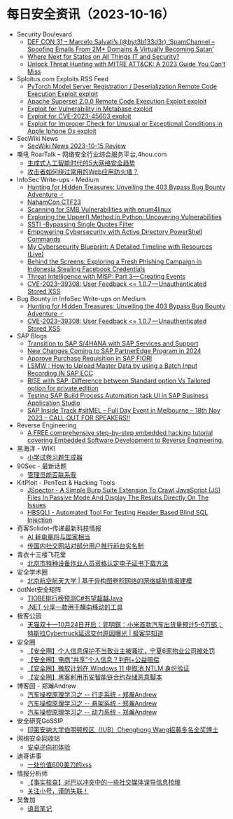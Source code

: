# 每日安全资讯（2023-10-16）

- Security Boulevard
  - [DEF CON 31 –  Marcelo Salvati’s (@byt3b133d3r) ‘SpamChannel – Spoofing Emails From 2M+ Domains & Virtually Becoming Satan’](https://securityboulevard.com/2023/10/def-con-31-marcelo-salvatis-byt3b133d3r-spamchannel-spoofing-emails-from-2m-domains-virtually-becoming-satan/)
  - [Where Next for States on All Things IT and Security?](https://securityboulevard.com/2023/10/where-next-for-states-on-all-things-it-and-security/)
  - [Unlock Threat Hunting with MITRE ATT&CK: A 2023 Guide You Can’t Miss](https://securityboulevard.com/2023/10/unlock-threat-hunting-with-mitre-attck-a-2023-guide-you-cant-miss/)
- Sploitus.com Exploits RSS Feed
  - [PyTorch Model Server Registration / Deserialization Remote Code Execution Exploit exploit](https://sploitus.com/exploit?id=1337DAY-ID-39115&utm_source=rss&utm_medium=rss)
  - [Apache Superset 2.0.0 Remote Code Execution Exploit exploit](https://sploitus.com/exploit?id=1337DAY-ID-39114&utm_source=rss&utm_medium=rss)
  - [Exploit for Vulnerability in Metabase exploit](https://sploitus.com/exploit?id=D71F3A02-C6FE-50AC-812F-5CEE39D846D4&utm_source=rss&utm_medium=rss)
  - [Exploit for CVE-2023-45603 exploit](https://sploitus.com/exploit?id=63A160C2-EA54-5739-8B28-FC458BBA0A37&utm_source=rss&utm_medium=rss)
  - [Exploit for Improper Check for Unusual or Exceptional Conditions in Apple Iphone Os exploit](https://sploitus.com/exploit?id=5ED07DA8-F43C-5785-AEDA-21E8B8966A90&utm_source=rss&utm_medium=rss)
- SecWiki News
  - [SecWiki News 2023-10-15 Review](http://www.sec-wiki.com/?2023-10-15)
- 嘶吼 RoarTalk – 网络安全行业综合服务平台,4hou.com
  - [生成式人工智能时代的5大网络安全趋势](https://www.4hou.com/posts/L1z4)
  - [攻击者如何绕过常用的Web应用防火墙？](https://www.4hou.com/posts/QKRl)
- InfoSec Write-ups - Medium
  - [Hunting for Hidden Treasures: Unveiling the 403 Bypass Bug Bounty Adventure ️‍♂️](https://infosecwriteups.com/hunting-for-hidden-treasures-unveiling-the-403-bypass-bug-bounty-adventure-%EF%B8%8F-%EF%B8%8F-c6d17a0282ac?source=rss----7b722bfd1b8d---4)
  - [NahamCon CTF23](https://infosecwriteups.com/nahamcon-ctf23-71d85011643a?source=rss----7b722bfd1b8d---4)
  - [Scanning for SMB Vulnerabilities with enum4linux](https://infosecwriteups.com/scanning-for-smb-vulnerabilities-with-enum4linux-896f76d0c078?source=rss----7b722bfd1b8d---4)
  - [Exploring the Upper() Method in Python: Uncovering Vulnerabilities](https://infosecwriteups.com/exploring-the-upper-method-in-python-uncovering-vulnerabilities-6044f5946e2d?source=rss----7b722bfd1b8d---4)
  - [SSTI -Bypassing Single Quotes Filter](https://infosecwriteups.com/ssti-bypassing-single-quotes-filter-dc0ee4e4f011?source=rss----7b722bfd1b8d---4)
  - [Empowering Cybersecurity with Active Directory PowerShell Commands](https://infosecwriteups.com/empowering-cybersecurity-with-active-directory-powershell-commands-d61e881933e1?source=rss----7b722bfd1b8d---4)
  - [My Cybersecurity Blueprint: A Detailed Timeline with Resources (Live)](https://infosecwriteups.com/cybersecurity-blueprint-guide-559c0824cae3?source=rss----7b722bfd1b8d---4)
  - [Behind the Screens: Exploring a Fresh Phishing Campaign in Indonesia Stealing Facebook Credentials](https://infosecwriteups.com/behind-the-screens-exploring-a-fresh-phishing-campaign-in-indonesia-stealing-facebook-credentials-9240016c5989?source=rss----7b722bfd1b8d---4)
  - [Threat Intelligence with MISP: Part 3 — Creating Events](https://infosecwriteups.com/threat-intelligence-with-misp-part-3-creating-events-fccc25ac2017?source=rss----7b722bfd1b8d---4)
  - [CVE-2023–39308: User Feedback <= 1.0.7 — Unauthenticated Stored XSS](https://infosecwriteups.com/cve-2023-39308-wordpress-plugin-user-feedback-1-0-7-unauthenticated-stored-xss-db992a01686a?source=rss----7b722bfd1b8d---4)
- Bug Bounty in InfoSec Write-ups on Medium
  - [Hunting for Hidden Treasures: Unveiling the 403 Bypass Bug Bounty Adventure ️‍♂️](https://infosecwriteups.com/hunting-for-hidden-treasures-unveiling-the-403-bypass-bug-bounty-adventure-%EF%B8%8F-%EF%B8%8F-c6d17a0282ac?source=rss----7b722bfd1b8d--bug_bounty)
  - [CVE-2023–39308: User Feedback <= 1.0.7 — Unauthenticated Stored XSS](https://infosecwriteups.com/cve-2023-39308-wordpress-plugin-user-feedback-1-0-7-unauthenticated-stored-xss-db992a01686a?source=rss----7b722bfd1b8d--bug_bounty)
- SAP Blogs
  - [Transition to SAP S/4HANA with SAP Services and Support](https://blogs.sap.com/2023/10/15/transition-to-sap-s-4hana-with-sap-services-and-support/)
  - [New Changes Coming to SAP PartnerEdge Program in 2024](https://blogs.sap.com/2023/10/15/new-changes-coming-to-sap-partneredge-program-in-2024/)
  - [Approve Purchase Requisition in SAP FIORI](https://blogs.sap.com/2023/10/15/approve-purchase-requisition-in-sap-fiori/)
  - [LSMW : How to Upload Master Data by using a Batch Input Recording IN SAP ECC](https://blogs.sap.com/2023/10/15/lsmw-how-to-upload-master-data-by-using-a-batch-input-recording-in-sap-ecc/)
  - [RISE with SAP :Difference between Standard option Vs Tailored option for private edition](https://blogs.sap.com/2023/10/15/rise-with-sap-difference-between-standard-option-vs-tailored-option-for-private-edition/)
  - [Testing SAP Build Process Automation task UI in SAP Business Application Studio](https://blogs.sap.com/2023/10/15/testing-sap-build-process-automation-task-ui-in-sap-business-application-studio/)
  - [SAP Inside Track #sitMEL – Full Day Event in Melbourne – 18th Nov 2023 – CALL OUT FOR SPEAKERS!!](https://blogs.sap.com/2023/10/15/sap-inside-track-sitmel-full-day-event-in-melbourne-18th-nov-2023-call-out-for-speakers/)
- Reverse Engineering
  - [A FREE comprehensive step-by-step embedded hacking tutorial covering Embedded Software Development to Reverse Engineering.](https://www.reddit.com/r/ReverseEngineering/comments/178skf9/a_free_comprehensive_stepbystep_embedded_hacking/)
- 黑海洋 - WIKI
  - [小学试卷习题生成器](https://blog.upx8.com/3871)
- 90Sec - 最新话题
  - [管理员能否联系我](https://forum.90sec.com/t/topic/2321)
- KitPloit - PenTest & Hacking Tools
  - [JSpector - A Simple Burp Suite Extension To Crawl JavaScript (JS) Files In Passive Mode And Display The Results Directly On The Issues](http://www.kitploit.com/2023/10/jspector-simple-burp-suite-extension-to.html)
  - [HBSQLI - Automated Tool For Testing Header Based Blind SQL Injection](http://www.kitploit.com/2023/10/hbsqli-automated-tool-for-testing.html)
- 奇客Solidot–传递最新科技情报
  - [AI 耗电量将与国家相当](https://www.solidot.org/story?sid=76347)
  - [传国内社交网站对部分用户推行前台实名制](https://www.solidot.org/story?sid=76346)
- 青衣十三楼飞花堂
  - [北京市特种设备作业人员资格认定电子证书下载方法](https://mp.weixin.qq.com/s?__biz=MzUzMjQyMDE3Ng==&mid=2247486905&idx=1&sn=2fcef6b0b31a45f0840a9d9fb2ebf32a&chksm=fab2ce86cdc547900af01fadaf208caf4339d6c80b6ccb6a559043dab4f7a8225fdf1af2b76c&scene=58&subscene=0#rd)
- 安全学术圈
  - [北京航空航天大学 |  基于异构图卷积网络的网络威胁情报建模](https://mp.weixin.qq.com/s?__biz=MzU5MTM5MTQ2MA==&mid=2247489874&idx=1&sn=3813703202028038faaac620e7e13acf&chksm=fe2ee6d9c9596fcf07e7382aca3649808b41143a981a2633e571a9e3b61f6c1976901b167ec9&scene=58&subscene=0#rd)
- dotNet安全矩阵
  - [TIOBE排行榜预测C#有望超越Java](https://mp.weixin.qq.com/s?__biz=MzUyOTc3NTQ5MA==&mid=2247489009&idx=1&sn=f53760cbfe8de29441c9feb00baac079&chksm=fa5abb1ccd2d320a5424cb0fa7a7f812ba8d8b0b376e2f5fd1a3968545bd158b658a078ce313&scene=58&subscene=0#rd)
  - [.NET 分享一款用于横向移动的工具](https://mp.weixin.qq.com/s?__biz=MzUyOTc3NTQ5MA==&mid=2247489009&idx=2&sn=f3d74e3ebd7036cd759078cc3ae9eaa0&chksm=fa5abb1ccd2d320aa74f8a8268c997dae71fdfaa14098a67e74c42f3fcc98bcb202d1b887f9a&scene=58&subscene=0#rd)
- 极客公园
  - [天猫双十一10月24日开启；郭明錤：小米首款汽车出货量预计5-6万部；特斯拉Cybertruck延迟交付原因曝光 | 极客早知道](https://mp.weixin.qq.com/s?__biz=MTMwNDMwODQ0MQ==&mid=2653015961&idx=1&sn=f03c2a63cf577e1a18adf8a9c299fdad&chksm=7e54b22f49233b3929e63fa8d083d1eaa73a4952c042518fea7c09a575622b13e8c86fe68b8a&scene=58&subscene=0#rd)
- 安全圈
  - [【安全圈】个人信息保护不当致业主被骚扰，宁夏6家物业公司被处罚](https://mp.weixin.qq.com/s?__biz=MzIzMzE4NDU1OQ==&mid=2652046591&idx=1&sn=2c9ee2c9b7e7fff584ddb326b7d3755c&chksm=f36e28bfc419a1a9a8e105a3186ca6541f609223dd33e54930d314b6314e817a1395ccaa0d4a&scene=58&subscene=0#rd)
  - [【安全圈】电商“共享”个人信息？判刑+公益赔偿](https://mp.weixin.qq.com/s?__biz=MzIzMzE4NDU1OQ==&mid=2652046591&idx=2&sn=65c411fa99b3b0123881c82a94db24f1&chksm=f36e28bfc419a1a9532520cc25af804249041028bd876578716a0096badeaed41bb17c4d55f8&scene=58&subscene=0#rd)
  - [【安全圈】微软计划在 Windows 11 中取消 NTLM 身份验证](https://mp.weixin.qq.com/s?__biz=MzIzMzE4NDU1OQ==&mid=2652046591&idx=3&sn=b04f4479e09f7c06eb654153f15d9a2c&chksm=f36e28bfc419a1a9c0d17226efea66bcc75dba2dc514c139981cb02a995fd3b12d5e6733ec38&scene=58&subscene=0#rd)
  - [【安全圈】黑客利用币安智能链合约存储恶意脚本](https://mp.weixin.qq.com/s?__biz=MzIzMzE4NDU1OQ==&mid=2652046591&idx=4&sn=68230f475cf11884e1da1bf291acab69&chksm=f36e28bfc419a1a9384a68aa56e75084315ea88617b5b14b9fcdd13e49ce142092b1891feb65&scene=58&subscene=0#rd)
- 博客园 - 郑瀚Andrew
  - [汽车操控原理学习之 -- 行走系统 - 郑瀚Andrew](https://www.cnblogs.com/LittleHann/p/17753360.html)
  - [汽车操控原理学习之 -- 悬架系统  - 郑瀚Andrew](https://www.cnblogs.com/LittleHann/p/17736545.html)
  - [汽车操控原理学习之 -- 动力系统 - 郑瀚Andrew](https://www.cnblogs.com/LittleHann/p/17726824.html)
- 安全研究GoSSIP
  - [印第安纳大学伯明顿校区（IUB）Chenghong Wang招募多名全奖博士](https://mp.weixin.qq.com/s?__biz=Mzg5ODUxMzg0Ng==&mid=2247496453&idx=1&sn=70843f0a0b20f5e9c6a52034422aec61&chksm=c063dddcf71454cafc0c91a332afe8cc25e71860cf12fe36bb8299417cba82a3cd68c30fa529&scene=58&subscene=0#rd)
- 网络安全回收站
  - [安卓逆向初体验](https://mp.weixin.qq.com/s?__biz=Mzg2MTc1NDAxMA==&mid=2247483988&idx=1&sn=acf3c4611475af79a9eb200679de35f9&chksm=ce1305a1f9648cb7a5829d7b4be14676905eb1bd22a59a545848193e44ddd6b28578ea2857c5&scene=58&subscene=0#rd)
- 迪哥讲事
  - [一处价值600美刀的xss](https://mp.weixin.qq.com/s?__biz=MzIzMTIzNTM0MA==&mid=2247492270&idx=1&sn=493d962eedad6987b8ad19d4ad285bca&chksm=e8a5e8cddfd261dbdd98a71ac47f1b97184e8b8cf7547eb34bfbbc90dc40b6825a755b618b36&scene=58&subscene=0#rd)
- 情报分析师
  - [【事实核查】对巴以冲突中的一些社交媒体误导信息梳理](https://mp.weixin.qq.com/s?__biz=MzA3Mjc1MTkwOA==&mid=2650541162&idx=1&sn=bf2a2a0b63141d2083dc141a82bb584e&chksm=87112221b066ab37d643974395314737bfb2f9c20c701081f49788f00cbe3c4a0f2764827941&scene=58&subscene=0#rd)
  - [关注小号，谨防失联！](https://mp.weixin.qq.com/s?__biz=MzA3Mjc1MTkwOA==&mid=2650541162&idx=2&sn=c95984f4c890d1d635979e5400101a88&chksm=87112221b066ab378c6b45ff8e1fd4b89278b57841d9a7d1e5d81b8c7994ed3e2c7876ced0e7&scene=58&subscene=0#rd)
- 吴鲁加
  - [语音笔记](https://mp.weixin.qq.com/s?__biz=Mzg5NDY4ODM1MA==&mid=2247484525&idx=1&sn=356e497541b068f6ec0eb76e140e0392&chksm=c01a895cf76d004a8ad443539e2a5ea0edf73fa897107e9893a2f7f9e58359746f4b5b4dcf13&scene=58&subscene=0#rd)
